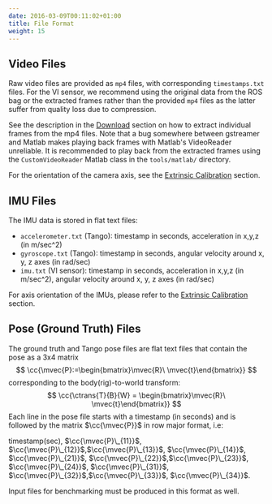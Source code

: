```yaml
---
date: 2016-03-09T00:11:02+01:00
title: File Format
weight: 15
---
```


## Video Files

Raw video files are provided as `mp4` files, with corresponding
`timestamps.txt` files. For the VI sensor, we recommend using the
original data from the ROS bag or the extracted frames rather than the
provided `mp4` files as the latter suffer from quality loss due to
compression.

See the description in the [Download](../download) section on how to extract
individual frames from the mp4 files. Note 
that a bug somewhere between gstreamer and Matlab makes playing back
frames with Matlab's VideoReader unreliable. It is recommended to play
back from the extracted frames using the `CustomVideoReader` Matlab
class in the `tools/matlab/` directory.

For the orientation of the camera axis, see the [Extrinsic Calibration](../extrinsic_calib) section.

## IMU Files

The IMU data is stored in flat text files:

 - `accelerometer.txt` (Tango): timestamp in seconds, acceleration in x,y,z
   (in m/sec^2)
 - `gyroscope.txt` (Tango): timestamp in seconds, angular velocity around x,
   y, z axes (in rad/sec)
 - `imu.txt` (VI sensor): timestamp in seconds, acceleration in x,y,z
   (in m/sec^2), angular velocity around x, y, z axes (in rad/sec)

For axis orientation of the IMUs, please refer to the [Extrinsic Calibration](../extrinsic_calib) section.

## Pose (Ground Truth) Files

The ground truth and Tango pose files are flat text files that contain the pose as a
3x4 matrix
$$
\cc{\mvec{P}:=\begin{bmatrix}\mvec{R}\ \mvec{t}\end{bmatrix}}
$$
corresponding to the body(rig)-to-world transform:
$$
\cc{\ctrans{T}{B}{W} = \begin{bmatrix}\mvec{R}\ \mvec{t}\end{bmatrix}}
$$
Each line in the pose file starts with a timestamp (in seconds) and is
followed by the matrix $\cc{\mvec{P}}$ in row major format, i.e:

timestamp(sec),
$\cc{\mvec{P}\_{11}}$, $\cc{\mvec{P}\_{12}}$,$\cc{\mvec{P}\_{13}}$, $\cc{\mvec{P}\_{14}}$,
$\cc{\mvec{P}\_{21}}$, $\cc{\mvec{P}\_{22}}$,$\cc{\mvec{P}\_{23}}$, $\cc{\mvec{P}\_{24}}$,
$\cc{\mvec{P}\_{31}}$, $\cc{\mvec{P}\_{32}}$,$\cc{\mvec{P}\_{33}}$, $\cc{\mvec{P}\_{34}}$.

Input files for benchmarking must be produced in this format as well.
